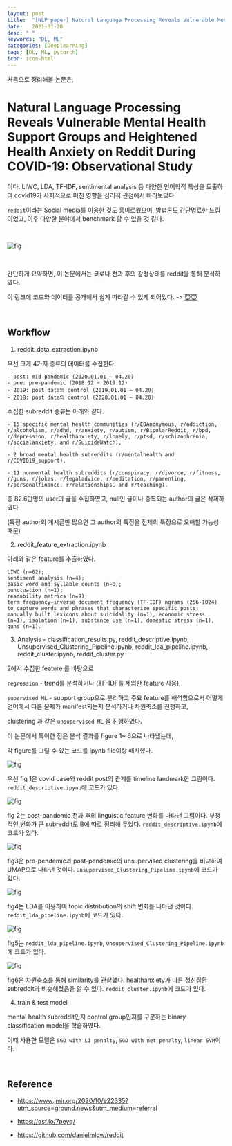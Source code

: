```yaml
---
layout: post
title:  "[NLP paper] Natural Language Processing Reveals Vulnerable Mental Health Support Groups and Heightened Health Anxiety on Reddit During COVID-19: Observational Study "
date:   2021-01-20
desc: " "
keywords: "DL, ML"
categories: [Deeplearning]
tags: [DL, ML, pytorch]
icon: icon-html
---
```




처음으로 정리해볼 [논문](https://www.jmir.org/2020/10/e22635?utm_source=ground.news&utm_medium=referral)은,

# Natural Language Processing Reveals Vulnerable Mental Health Support Groups and Heightened Health Anxiety on Reddit During COVID-19: Observational Study


이다. LIWC, LDA, TF-IDF, sentimental analysis 등 다양한 언어학적 특성을 도출하여 covid19가 사회적으로 미친 영향을 심리적 관점에서 바라보았다.

`reddit`이라는 Social media를 이용한 것도 흥미로웠으며, 방법론도 간단명료한 느낌이었고, 이후 다양한 분야에서 benchmark 할 수 있을 것 같다.


<br>


![fig](static/assets/img/blog/papers/NLP1.png)


<br>

간단하게 요약하면, 이 논문에서는 코로나 전과 후의 감정상태를 reddit을 통해 분석하였다.

이 링크에 코드와 데이터를 공개해서 쉽게 따라갈 수 있게 되어있다. -> [😇😇](https://osf.io/7peyq/)


<br>

## Workflow

1. reddit_data_extraction.ipynb


우선 크게 4가지 종류의 데이터를 수집한다.

```
- post: mid-pandemic (2020.01.01 ~ 04.20)
- pre: pre-pandemic (2018.12 ~ 2019.12)
- 2019: post data의 control (2019.01.01 ~ 04.20)
- 2018: post data의 control (2028.01.01 ~ 04.20)

```


수집한 subreddit 종류는 아래와 같다.

```
- 15 specific mental health communities (r/EDAnonymous, r/addiction, r/alcoholism, r/adhd, r/anxiety, r/autism, r/BipolarReddit, r/bpd, r/depression, r/healthanxiety, r/lonely, r/ptsd, r/schizophrenia, r/socialanxiety, and r/SuicideWatch),

- 2 broad mental health subreddits (r/mentalhealth and r/COVID19_support),

- 11 nonmental health subreddits (r/conspiracy, r/divorce, r/fitness, r/guns, r/jokes, r/legaladvice, r/meditation, r/parenting, r/personalfinance, r/relationships, and r/teaching).
```


총 82.6만명의 user의 글을 수집하였고, null인 글이나 중복되는 author의 글은 삭제하였다

(특정 author의 게시글만 많으면 그 author의 특징을 전체의 특징으로 오해할 가능성 때문)


2. reddit_feature_extraction.ipynb


아래와 같은 feature를 추출하였다.

```
LIWC (n=62);
sentiment analysis (n=4);
basic word and syllable counts (n=8);
punctuation (n=1);
readability metrics (n=9);
term frequency–inverse document frequency (TF-IDF) ngrams (256-1024) to capture words and phrases that characterize specific posts; manually built lexicons about suicidality (n=1), economic stress (n=1), isolation (n=1), substance use (n=1), domestic stress (n=1), guns (n=1).
```




3. Analysis - classification_results.py, reddit_descriptive.ipynb, Unsupervised_Clustering_Pipeline.ipynb, reddit_lda_pipeline.ipynb, reddit_cluster.ipynb, reddit_cluster.py


2에서 수집한  feature 를 바탕으로

`regression` - trend를 분석하거나 (TF-IDF를 제외한 feature 사용),

`supervised ML` - support group으로 분리하고 주요 feature를 해석함으로서 어떻게 언어에서 다른 문제가 manifest되는지 분석하거나 차원축소를 진행하고,

clustering 과 같은 `unsupervised ML` 을 진행하였다.


이 논문에서 특이한 점은 분석 결과를 figure 1~ 6으로 나타냈는데,

각 figure를 그릴 수 있는 코드를 ipynb file이랑 매치했다.



![fig](https://github.com/midannii/midannii.github.io/blob/master/static/assets/img/blog/papers/fig1.jpeg)


우선 fig 1은 covid case와 reddit post의 관계를 timeline landmark한 그림이다. `reddit_descriptive.ipynb`에 코드가 있다.

![fig](https://github.com/midannii/midannii.github.io/blob/master/static/assets/img/blog/papers/fig2.jpeg)

fig 2는 post-pandemic 전과 후의 linguistic feature 변화를 나타낸 그림이다. 부정적인 변화가 큰 subreddit도 B에 따로 정리해 두었다. `reddit_descriptive.ipynb`에 코드가 있다.

![fig](https://github.com/midannii/midannii.github.io/blob/master/static/assets/img/blog/papers/fig3.jpeg)

fig3은 pre-pendemic과 post-pendemic의 unsupervised clustering을 비교하여 UMAP으로 나타낸 것이다. `Unsupervised_Clustering_Pipeline.ipynb`에 코드가 있다.

![fig](https://github.com/midannii/midannii.github.io/blob/master/static/assets/img/blog/papers/fig4.jpeg)

fig4는 LDA를 이용하여 topic distribution의 shift 변화를 나타낸 것이다. `reddit_lda_pipeline.ipynb`에 코드가 있다.

![fig](https://github.com/midannii/midannii.github.io/blob/master/static/assets/img/blog/papers/fig5.jpeg)

fig5는 `reddit_lda_pipeline.ipynb`, `Unsupervised_Clustering_Pipeline.ipynb`에 코드가 있다.

![fig](https://github.com/midannii/midannii.github.io/blob/master/static/assets/img/blog/papers/fig6.jpeg)

fig6은 차원축소를 통해 similarity를 관찰했다. healthanxiety가 다른 정신질환 subreddit과 비슷해졌음을 알 수 있다. `reddit_cluster.ipynb`에 코드가 있다.


4. train & test model

mental health subreddit인지 control group인지를 구분하는 binary classification model을 학습하였다.

이때 사용한 모델은 `SGD with L1 penalty`, `SGD with net penalty`, `linear SVM`이다.


<br>

## Reference


- https://www.jmir.org/2020/10/e22635?utm_source=ground.news&utm_medium=referral

- https://osf.io/7peyq/

- https://github.com/danielmlow/reddit

<br>
